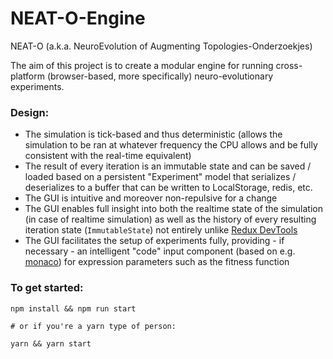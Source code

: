 # NEAT-O-Engine

NEAT-O (a.k.a. NeuroEvolution of Augmenting Topologies-Onderzoekjes)

The aim of this project is to create a modular engine for running cross-platform (browser-based, more specifically) neuro-evolutionary experiments.

### Design:

 - The simulation is tick-based and thus deterministic (allows the simulation to be ran at whatever frequency the CPU allows and be fully consistent with the real-time equivalent)
 - The result of every iteration is an immutable state and can be saved / loaded based on a persistent "Experiment" model that serializes / deserializes to a buffer that can be written to LocalStorage, redis, etc.
 - The GUI is intuitive and moreover non-repulsive for a change
 - The GUI enables full insight into both the realtime state of the simulation (in case of realtime simulation) as well as the history of every resulting iteration state (`ImmutableState`) not entirely unlike [Redux DevTools](https://github.com/reduxjs/redux-devtools)
 - The GUI facilitates the setup of experiments fully, providing - if necessary - an intelligent "code" input component (based on e.g. [monaco](https://microsoft.github.io/monaco-editor/index.html)) for expression parameters such as the fitness function

### To get started:

```
npm install && npm run start

# or if you're a yarn type of person:

yarn && yarn start
```
